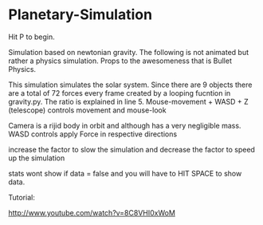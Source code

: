 # Planetary-Simulation

Hit P to begin.

Simulation based on newtonian gravity. The following is not animated but rather a physics simulation. Props to the awesomeness that is Bullet Physics.

This simulation simulates the solar system. Since there are 9 objects there are a total of 72 forces every frame created by a looping fucntion in gravity.py. The ratio is explained in line 5. Mouse-movement + WASD + Z (telescope) controls movement and mouse-look

Camera is a rijid body in orbit and although has a very negligible mass. WASD controls apply Force in respective directions

increase the factor to slow the simulation and decrease the factor to speed up the simulation

stats wont show if data = false and you will have to HIT SPACE to show data.

Tutorial:

http://www.youtube.com/watch?v=8C8VHI0xWoM
